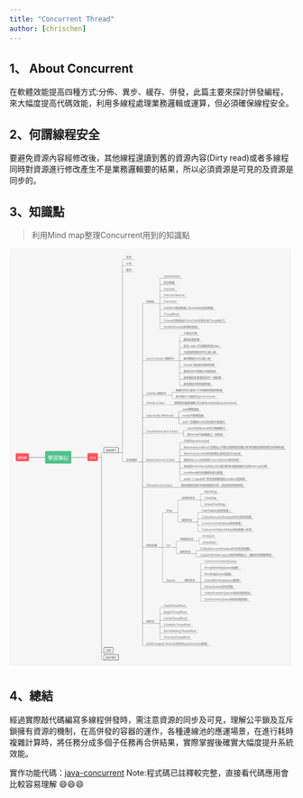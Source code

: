 ```yaml
---
title: "Concurrent Thread"
author: [chrischen]
---
```

## 1、 About Concurrent

在軟體效能提高四種方式:分佈、異步、緩存、併發，此篇主要來探討併發編程，來大幅度提高代碼效能，利用多線程處理業務邏輯或運算，但必須確保線程安全。

## 2、何謂線程安全

要避免資源內容經修改後，其他線程還讀到舊的資源內容(Dirty read)或者多線程同時對資源進行修改產生不是業務邏輯要的結果，所以必須資源是可見的及資源是同步的。

## 3、知識點

> 利用Mind map整理Concurrent用到的知識點

![post-1](../images/blog/20190812/20190812-post-1.png)

## 4、總結

經過實際敲代碼編寫多線程併發時，需注意資源的同步及可見，理解公平鎖及互斥鎖擁有資源的機制，在高併發的容器的運作，各種連線池的應運場景，在進行耗時複雜計算時，將任務分成多個子任務再合併結果，實際掌握後確實大幅度提升系統效能。

實作功能代碼：[java-concurrent](https://github.com/kyocoolcool/java-tutorial/tree/master/java-concurrent)
Note:程式碼已註釋較完整，直接看代碼應用會比較容易理解 😄😄😄
